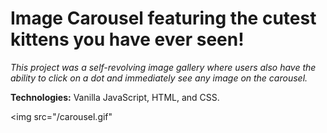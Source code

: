 <h1> Image Carousel featuring the cutest kittens you have ever seen!</h1>

<i>This project was a self-revolving image gallery where users also have the ability to click on a dot and immediately see any image on the carousel.</i>

<strong>Technologies:</strong> Vanilla JavaScript, HTML, and CSS.


<img src="/carousel.gif"
